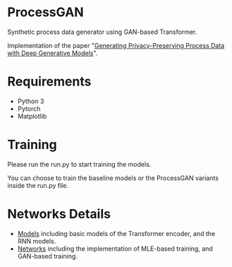 # ProcessGAN
Synthetic process data generator using GAN-based Transformer.

Implementation of the paper "[Generating Privacy-Preserving Process Data with Deep Generative Models](https://arxiv.org/abs/2203.07949)".

# Requirements
* Python 3
* Pytorch
* Matplotlib

# Training
Please run the run.py to start training the models.

You can choose to train the baseline models or the ProcessGAN variants inside the run.py file.

# Networks Details
* [Models](https://github.com/raaachli/ProcessGAN/tree/main/models) including basic models of the Transformer encoder, and the RNN models.
* [Networks](https://github.com/raaachli/ProcessGAN/tree/main/nets) including the implementation of MLE-based training, and GAN-based training.
